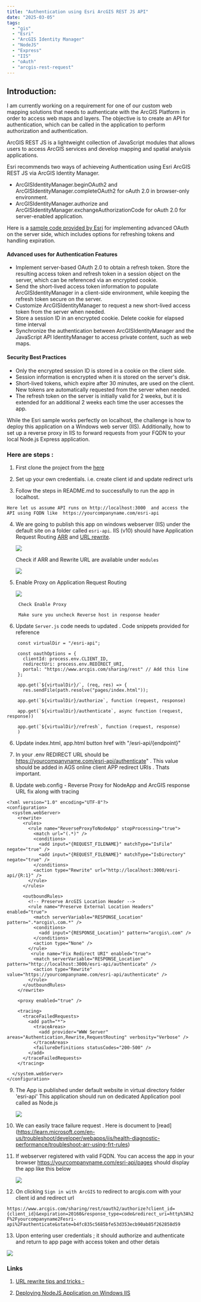 ```yaml
---
title: "Authentication using Esri ArcGIS REST JS API"
date: "2025-03-05" 
tags:
  - "gis"
  - "Esri"
  - "ArcGIS Identity Manager"
  - "NodeJS"
  - "Express"
  - "IIS"
  - "oAuth"
  - "arcgis-rest-request"
---
```


## Introduction:

I am currently working on a requirement for one of our custom web mapping solutions that needs to authenticate with the ArcGIS Platform in order to access web maps and layers. The objective is to create an API for authentication, which can be called in the application to perform authorization and authentication.

ArcGIS REST JS is a lightweight collection of JavaScript modules that allows users to access ArcGIS services and develop mapping and spatial analysis applications.

Esri recommends two ways of achieveing Authentication using Esri ArcGIS REST JS via ArcGIS Identity Manager.

- ArcGISIdentityManager.beginOAuth2 and ArcGISIdentityManager.completeOAuth2 for oAuth 2.0 in browser-only environment.
- ArcGISIdentityManager.authorize and ArcGISIdentityManager.exchangeAuthorizationCode for oAuth 2.0 for server-enabled application.
     
Here is a [sample code provided by Esri](https://github.com/Esri/arcgis-rest-js-samples/blob/main/samples/express-oauth-advanced/README.md) for implementing advanced OAuth on the server side, which includes options for refreshing tokens and handling expiration.

#### Advanced uses for Authentication Features

- Implement server-based OAuth 2.0 to obtain a refresh token. Store the resulting access token and refresh token in a session object on the server, which can be referenced via an encrypted cookie.
- Send the short-lived access token information to populate ArcGISIdentityManager in a client-side environment, while keeping the refresh token secure on the server.
- Customize ArcGISIdentityManager to request a new short-lived access token from the server when needed.
- Store a session ID in an encrypted cookie. Delete cookie for elapsed time interval
- Synchronize the authentication between ArcGISIdentityManager and the JavaScript API IdentityManager to access private content, such as web maps.

#### Security Best Practices 
- Only the encrypted session ID is stored in a cookie on the client side.
- Session information is encrypted when it is stored on the server's disk.
- Short-lived tokens, which expire after 30 minutes, are used on the client. New tokens are automatically requested from the server when needed.
- The refresh token on the server is initially valid for 2 weeks, but it is extended for an additional 2 weeks each time the user accesses the app.

While the Esri sample works perfectly on localhost, the challenge is how to deploy this application on a Windows web server (IIS). Additionally, how to set up a reverse proxy in IIS to forward requests from your FQDN to your local Node.js Express application.


### Here are steps :

1. First clone the project from the [here](https://github.com/Esri/arcgis-rest-js-samples/tree/main/samples/express-oauth-advanced)

2. Set up your own credentials. i.e. create client id and update redirect urls 

3. Follow the steps in README.md to successfully to run the app in localhost.

`Here let us assume API runs on http://localhost:3000  and access the API using FQDN like  https://yourcompanyname.com/esri-api`

4. We are going to publish this app on windows webserver (IIS) under the default site on a folder called `esri-api`. IIS (v10) should have Application Request Routing [ARR](https://www.iis.net/downloads/microsoft/application-request-routing) and [URL rewrite](https://www.iis.net/downloads/microsoft/url-rewrite).



     ![](../images/iis.png)

    Check if ARR and Rewrite URL are available under `modules`


    ![](../images/iismodules.png)


6. Enable Proxy on Application Request Routing
    
    
    ![](../images/enable_proxy.png)


     ` Check Enable Proxy`

     ` Make sure you uncheck Reverse host in response header` 


5. Update `Server.js` code needs to updated . Code snippets provided for reference
```
    const virtualDir = "/esri-api";  

    const oauthOptions = {
      clientId: process.env.CLIENT_ID,
      redirectUri: process.env.REDIRECT_URI,
      portal: "https://www.arcgis.com/sharing/rest" // Add this line
    };
   
    app.get(`${virtualDir}/`, (req, res) => {
      res.sendFile(path.resolve("pages/index.html"));

    app.get(`${virtualDir}/authorize`, function (request, response) 

    app.get(`${virtualDir}/authenticate`, async function (request, response))

    app.get(`${virtualDir}/refresh`, function (request, response) 
    )
```

6. Update index.html, app.html button href with "/esri-api/{endpoint}"

7. In your .env REDIRECT URL should be https://yourcompanyname.com/esri-api/authenticate" . This value should be added in AGS online client APP redirect URIs . Thats important.

8. Update web.config - Reverse Proxy for NodeApp and ArcGIS response URL fix along with tracing 

```
<?xml version="1.0" encoding="UTF-8"?>
<configuration>
  <system.webServer>
    <rewrite>
      <rules>
        <rule name="ReverseProxyToNodeApp" stopProcessing="true">
          <match url="(.*)" />
          <conditions>
            <add input="{REQUEST_FILENAME}" matchType="IsFile" negate="true" />
            <add input="{REQUEST_FILENAME}" matchType="IsDirectory" negate="true" />
          </conditions>
          <action type="Rewrite" url="http://localhost:3000/esri-api/{R:1}" />
        </rule>
      </rules>

      <outboundRules>
        <!-- Preserve ArcGIS Location Header -->
        <rule name="Preserve External Location Headers" enabled="true">
          <match serverVariable="RESPONSE_Location" pattern=".*arcgis\.com.*" />
          <conditions>
            <add input="{RESPONSE_Location}" pattern="arcgis\.com" />
          </conditions>
          <action type="None" />
        </rule>
         <rule name="Fix Redirect URI" enabled="true">
          <match serverVariable="RESPONSE_Location" pattern="http://localhost:3000/esri-api/authenticate" />
          <action type="Rewrite" value="https://yourcompanyname.com/esri-api/authenticate" />
        </rule>
      </outboundRules>
    </rewrite>

    <proxy enabled="true" />

    <tracing>
      <traceFailedRequests>
        <add path="*">
          <traceAreas>
            <add provider="WWW Server" areas="Authentication,Rewrite,RequestRouting" verbosity="Verbose" />
          </traceAreas>
          <failureDefinitions statusCodes="200-500" />
        </add>
      </traceFailedRequests>
    </tracing>

  </system.webServer>
</configuration>

```

9. The App is published under default website in virtual directory folder 'esri-api'
   This application should run on dedicated Application pool called as Node.js 

     ![](../images/nodejs.png)

10. We can easily trace failure request . Here is document to [read] (https://learn.microsoft.com/en-us/troubleshoot/developer/webapps/iis/health-diagnostic-performance/troubleshoot-arr-using-frt-rules)

11. If webserver registered with valid FQDN. You can access the app in your browser https://yourcompanyname.com/esri-api/pages should display the app like this below

     ![](../images/Nodejsapp.png)

12. On clicking `Sign in with ArcGIS` to redirect to arcgis.com with your client id and redirect url

`https://www.arcgis.com/sharing/rest/oauth2/authorize?client_id={client_id}&expiration=20160&response_type=code&redirect_uri=http%3A%2F%2Fyourcompanyname2Fesri-api%2Fauthenticate&state=b4fc835c5685bfe53d353ecb90ab85f262858d59`

13. Upon entering user credentials ; it should authorize and authenticate and return to app page with access token and other detais

  ![](../images/NodejsDetails.png)

### Links

1. [URL rewrite tips and tricks - ](https://ruslany.net/2009/04/10-url-rewriting-tips-and-tricks/)

2. [Deploying NodeJS Application on Windows IIS](https://alex.domenici.net/archive/deploying-a-node-js-application-on-windows-iis-using-a-reverse-proxy)